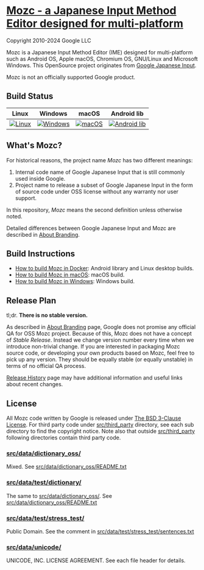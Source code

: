 [Mozc - a Japanese Input Method Editor designed for multi-platform](https://github.com/google/mozc)
===================================
     
Copyright 2010-2024 Google LLC

Mozc is a Japanese Input Method Editor (IME) designed for multi-platform such as
Android OS, Apple macOS, Chromium OS, GNU/Linux and Microsoft Windows.  This
OpenSource project originates from
[Google Japanese Input](http://www.google.com/intl/ja/ime/).

Mozc is not an officially supported Google product.

Build Status
------------

| Linux | Windows | macOS | Android lib |
|:-----:|:-------:|:-----:|:-----------:|
| [![Linux](https://github.com/google/mozc/actions/workflows/linux.yaml/badge.svg)](https://github.com/google/mozc/actions/workflows/linux.yaml) | [![Windows](https://github.com/google/mozc/actions/workflows/windows.yaml/badge.svg)](https://github.com/google/mozc/actions/workflows/windows.yaml) | [![macOS](https://github.com/google/mozc/actions/workflows/macos.yaml/badge.svg)](https://github.com/google/mozc/actions/workflows/macos.yaml) | [![Android lib](https://github.com/google/mozc/actions/workflows/android.yaml/badge.svg)](https://github.com/google/mozc/actions/workflows/android.yaml) |


What's Mozc?
------------
For historical reasons, the project name *Mozc* has two different meanings:

1. Internal code name of Google Japanese Input that is still commonly used
   inside Google.
2. Project name to release a subset of Google Japanese Input in the form of
   source code under OSS license without any warranty nor user support.

In this repository, *Mozc* means the second definition unless otherwise noted.

Detailed differences between Google Japanese Input and Mozc are described in [About Branding](docs/about_branding.md).

Build Instructions
------------------

* [How to build Mozc in Docker](docs/build_mozc_in_docker.md): Android library and Linux desktop builds.
* [How to build Mozc in macOS](docs/build_mozc_in_osx.md): macOS build.
* [How to build Mozc in Windows](docs/build_mozc_in_windows.md): Windows build.

Release Plan
------------

tl;dr. **There is no stable version.**

As described in [About Branding](docs/about_branding.md) page, Google does
not promise any official QA for OSS Mozc project.  Because of this,
Mozc does not have a concept of *Stable Release*.  Instead we change version
number every time when we introduce non-trivial change.  If you are
interested in packaging Mozc source code, or developing your own products
based on Mozc, feel free to pick up any version.  They should be equally
stable (or equally unstable) in terms of no official QA process.

[Release History](docs/release_history.md) page may have additional
information and useful links about recent changes.

License
-------

All Mozc code written by Google is released under
[The BSD 3-Clause License](http://opensource.org/licenses/BSD-3-Clause).
For third party code under [src/third_party](src/third_party) directory,
see each sub directory to find the copyright notice.  Note also that
outside [src/third_party](src/third_party) following directories contain
third party code.

### [src/data/dictionary_oss/](src/data/dictionary_oss)
Mixed.
See [src/data/dictionary_oss/README.txt](src/data/dictionary_oss/README.txt)

### [src/data/test/dictionary/](src/data/test/dictionary)
The same to [src/data/dictionary_oss/](src/data/dictionary_oss).
See [src/data/dictionary_oss/README.txt](src/data/dictionary_oss/README.txt)

### [src/data/test/stress_test/](src/data/test/stress_test)
Public Domain.  See the comment in
[src/data/test/stress_test/sentences.txt](src/data/test/stress_test/sentences.txt)

### [src/data/unicode/](src/data/unicode)
UNICODE, INC. LICENSE AGREEMENT.
See each file header for details.
